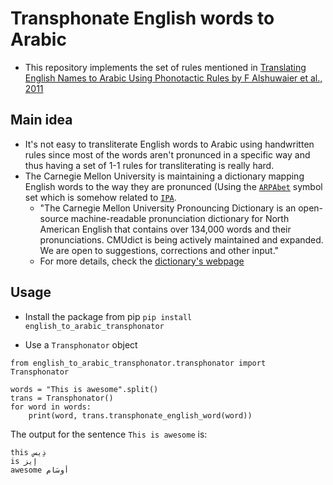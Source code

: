 # Transphonate English words to Arabic
- This repository implements the set of rules mentioned in [Translating English Names to Arabic Using Phonotactic Rules by F Alshuwaier et al., 2011](https://www.aclweb.org/anthology/Y11-1051.pdf) 

## Main idea
- It's not easy to transliterate English words to Arabic using handwritten rules since most of the words aren't pronunced in a specific way and thus having a set of 1-1 rules for transliterating is really hard.
- The Carnegie Mellon University is maintaining a dictionary mapping English words to the way they are pronunced (Using the [`ARPAbet`](https://en.wikipedia.org/wiki/ARPABET) symbol set which is somehow related to [`IPA`](https://en.wikipedia.org/wiki/International_Phonetic_Alphabet).
	- "The Carnegie Mellon University Pronouncing Dictionary is an open-source machine-readable pronunciation dictionary for North American English that contains over 134,000 words and their pronunciations. CMUdict is being actively maintained and expanded. We are open to suggestions, corrections and other input."
	- For more details, check the [dictionary's webpage](http://www.speech.cs.cmu.edu/cgi-bin/cmudict)

## Usage
- Install the package from pip
`pip install english_to_arabic_transphonator`

- Use a `Transphonator` object
```
from english_to_arabic_transphonator.transphonator import Transphonator

words = "This is awesome".split()
trans = Transphonator()
for word in words:
    print(word, trans.transphonate_english_word(word))
```

The output for the sentence `This is awesome` is:
```
this ذِيس
is إيز
awesome أوسَام
```

